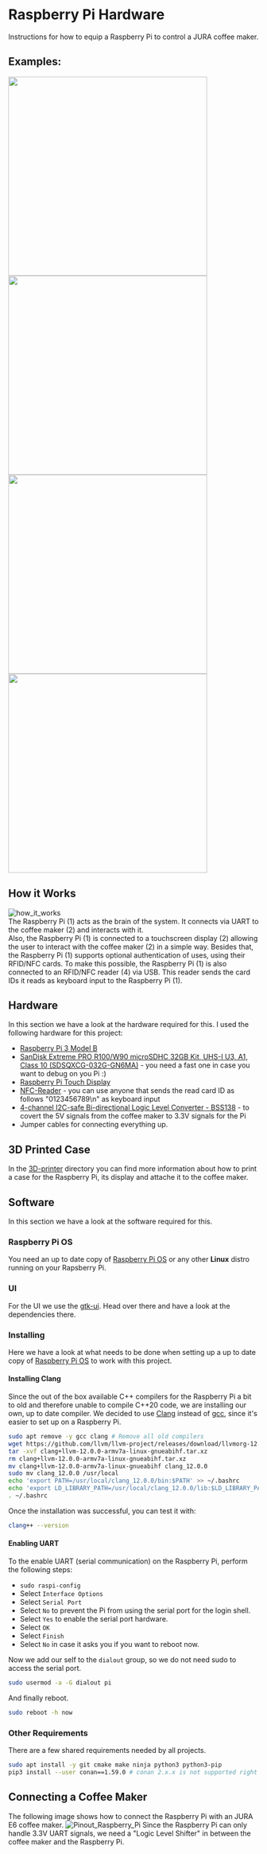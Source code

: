 # Raspberry Pi Hardware
Instructions for how to equip a Raspberry Pi to control a JURA coffee maker.

## Examples:
<img src="https://user-images.githubusercontent.com/11741404/119830585-b608d400-befc-11eb-9a65-6c6e5319bb94.jpg" width="400"> <img src="https://user-images.githubusercontent.com/11741404/119830488-9a9dc900-befc-11eb-96ca-b56d4b393019.jpg" width="400">
<img src="https://user-images.githubusercontent.com/11741404/119830550-abe6d580-befc-11eb-8ba2-e2527019f66b.jpg" width="400"> <img src="https://user-images.githubusercontent.com/11741404/119830526-a38e9a80-befc-11eb-8cee-7ad982db629e.jpg" width="400">

## How it Works
![how_it_works](https://user-images.githubusercontent.com/11741404/119833706-9e7f1a80-beff-11eb-8dad-a5aeed06e33f.png)  
The Raspberry Pi (1) acts as the brain of the system.
It connects via UART to the coffee maker (2) and interacts with it.  
Also, the Raspberry Pi (1) is connected to a touchscreen display (2) allowing the user to interact with the coffee maker (2) in a simple way.
Besides that, the Raspberry Pi (1) supports optional authentication of uses, using their RFID/NFC cards.
To make this possible, the Raspberry Pi (1) is also connected to an RFID/NFC reader (4) via USB.
This reader sends the card IDs it reads as keyboard input to the Raspberry Pi (1).

## Hardware
In this section we have a look at the hardware required for this.
I used the following hardware for this project:
* [Raspberry Pi 3 Model B](https://www.raspberrypi.org/products/raspberry-pi-3-model-b/)
* [SanDisk Extreme PRO R100/W90 microSDHC 32GB Kit, UHS-I U3, A1, Class 10 (SDSQXCG-032G-GN6MA)](https://geizhals.de/sandisk-extreme-pro-r100-w90-microsdhc-32gb-kit-sdsqxcg-032g-gn6ma-a1620851.html) - you need a fast one in case you want to debug on you Pi :)
* [Raspberry Pi Touch Display](https://www.raspberrypi.org/products/raspberry-pi-touch-display/)
* [NFC-Reader](https://www.amazon.de/gp/product/B07J2KWHKL/ref=ppx_yo_dt_b_asin_title_o06_s00?ie=UTF8&psc=1) - you can use anyone that sends the read card ID as follows "0123456789\n" as keyboard input
* [4-channel I2C-safe Bi-directional Logic Level Converter - BSS138](https://www.adafruit.com/product/757) - to covert the 5V signals from the coffee maker to 3.3V signals for the Pi
* Jumper cables for connecting everything up.

## 3D Printed Case
In the [3D-printer](3D-printer/README.md) directory you can find more information about how to print a case for the Raspberry Pi, its display and attache it to the coffee maker.

## Software
In this section we have a look at the software required for this.

### Raspberry Pi OS
You need an up to date copy of [Raspberry Pi OS](https://www.raspberrypi.org/software/) or any other **Linux** distro running on your Rapsberry Pi.

### UI
For the UI we use the [gtk-ui](https://github.com/Jutta-Proto/gtk-ui). Head over there and have a look at the dependencies there.

### Installing
Here we have a look at what needs to be done when setting up a up to date copy of [Raspberry Pi OS](https://www.raspberrypi.org/software/) to work with this project.

#### Installing Clang
Since the out of the box available C++ compilers for the Raspberry Pi a bit to old and therefore unable to compile C++20 code, we are installing our own, up to date compiler. We decided to use [Clang](https://clang.llvm.org/) instead of [gcc](https://gcc.gnu.org/), since it's easier to set up on a Raspberry Pi. 
```bash
sudo apt remove -y gcc clang # Remove all old compilers
wget https://github.com/llvm/llvm-project/releases/download/llvmorg-12.0.0/clang+llvm-12.0.0-armv7a-linux-gnueabihf.tar.xz
tar -xvf clang+llvm-12.0.0-armv7a-linux-gnueabihf.tar.xz
rm clang+llvm-12.0.0-armv7a-linux-gnueabihf.tar.xz
mv clang+llvm-12.0.0-armv7a-linux-gnueabihf clang_12.0.0
sudo mv clang_12.0.0 /usr/local
echo 'export PATH=/usr/local/clang_12.0.0/bin:$PATH' >> ~/.bashrc
echo 'export LD_LIBRARY_PATH=/usr/local/clang_12.0.0/lib:$LD_LIBRARY_PATH' >> ~/.bashrc
. ~/.bashrc
```

Once the installation was successful, you can test it with:
```bash
clang++ --version
```

#### Enabling UART
To the enable UART (serial communication) on the Raspberry Pi, perform the following steps:
* `sudo raspi-config`
* Select `Interface Options`
* Select `Serial Port`
* Select `No` to prevent the Pi from using the serial port for the login shell.
* Select `Yes` to enable the serial port hardware.
* Select `OK`
* Select `Finish`
* Select `No` in case it asks you if you want to reboot now.

Now we add our self to the `dialout` group, so we do not need sudo to access the serial port.
```bash
sudo usermod -a -G dialout pi
```
And finally reboot.
```bash
sudo reboot -h now
```

### Other Requirements
There are a few shared requirements needed by all projects.
```bash
sudo apt install -y git cmake make ninja python3 python3-pip
pip3 install --user conan==1.59.0 # conan 2.x.x is not supported right now
```

## Connecting a Coffee Maker
The following image shows how to connect the Raspberry Pi with an JURA E6 coffee maker.
![Pinout_Raspberry_Pi](https://user-images.githubusercontent.com/11741404/120469237-631e9900-c3a2-11eb-9f2e-731905ed8138.png)
Since the Raspberry Pi can only handle 3.3V UART signals, we need a "Logic Level Shifter" in between the coffee maker and the Raspberry Pi.
